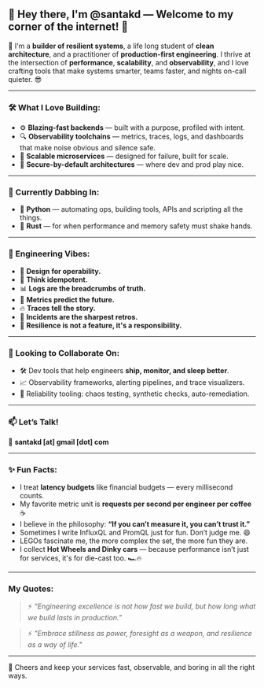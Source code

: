 ## 👋 Hey there, I'm @santakd — Welcome to my corner of the internet! 🚀

🧠 I'm a **builder of resilient systems**, a life long student of **clean architecture**, and a practitioner of **production-first engineering**. I thrive at the intersection of **performance**, **scalability**, and **observability**, and I love crafting tools that make systems smarter, teams faster, and nights on-call quieter. 😎

---

### 🛠️ What I Love Building:
- ⚙️ **Blazing-fast backends** — built with a purpose, profiled with intent.
- 🔍 **Observability toolchains** — metrics, traces, logs, and dashboards that make noise obvious and silence safe.
- 🧱 **Scalable microservices** — designed for failure, built for scale.
- 🔐 **Secure-by-default architectures** — where dev and prod play nice.

---

### 🌱 Currently Dabbing In:
- 🐍 **Python** — automating ops, building tools, APIs and scripting all the things.
- 🦀 **Rust** — for when performance and memory safety must shake hands.
  
---

### 💬 Engineering Vibes:
- 🧭 **Design for operability.**
- 🔁 **Think idempotent.**
- 📊 **Logs are the breadcrumbs of truth.**
- 🧪 **Metrics predict the future.**
- 🔥 **Traces tell the story.**
- 🧯 **Incidents are the sharpest retros.**
- 🤝 **Resilience is not a feature, it's a responsibility.**

---

### 🤝 Looking to Collaborate On:
- 🛠️ Dev tools that help engineers **ship, monitor, and sleep better**.
- 📈 Observability frameworks, alerting pipelines, and trace visualizers.
- 🧰 Reliability tooling: chaos testing, synthetic checks, auto-remediation.

---

### 📫 Let’s Talk!
📧 **santakd [at] gmail [dot] com**

---

### ✨ Fun Facts:
- I treat **latency budgets** like financial budgets — every millisecond counts.
- My favorite metric unit is **requests per second per engineer per coffee** ☕
- I believe in the philosophy: **“If you can’t measure it, you can’t trust it.”**
- Sometimes I write InfluxQL and PromQL just for fun. Don’t judge me. 😄
- LEGOs fascinate me, the more complex the set, the more fun they are.
- I collect **Hot Wheels and Dinky cars** — because performance isn’t just for services, it's for die-cast too. 🏎️🔥

---

### My Quotes:
> ⚡️ *“Engineering excellence is not how fast we build, but how long what we build lasts in production.”*
 
> ⚡️ *"Embrace stillness as power, foresight as a weapon, and resilience as a way of life."*
 
---

🖖 Cheers and keep your services fast, observable, and boring in all the right ways.




